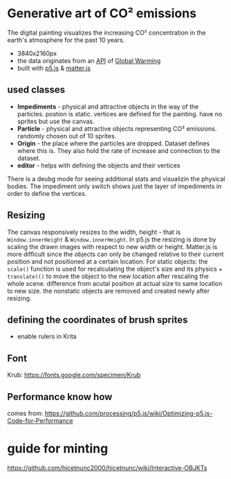 # Generative art of CO² emissions

The digital painting visualizes the increasing CO² concentration in the earth's atmosphere for the past 10 years. 

* 3840x2160px
* the data originates from an [API](https://global-warming.org/api/co2-api) of [Global Warming](https://global-warming.org/)
* built with [p5.js](https://p5js.org/) & [matter.js](https://brm.io/matter-js/)


## used classes
* **Impediments** - physical and attractive objects in the way of the particles. postion is static. vertices are defined for the painting. have no sprites but use the canvas.
* **Particle** - physical and attractive objects representing CO² emissions. randomly chosen out of 10 sprites.
* **Origin** - the place where the particles are dropped. Dataset defines where this is. They also hold the rate of increase and connection to the dataset.
* **editor** - helps with defining the objects and their vertices

There is a deubg mode for seeing additional stats and visualizin the physical bodies. The impediment only switch shows just the layer of impediments in order to define the vertices.

## Resizing

The canvas responsively resizes to the width, height - that is `Window.innerHeight` & `Window.innerHeight`. In p5.js the resizing is done by scaling the drawn images with respect to new width or height. Matter.js is more difficult since the objects can only be changed relative to their current position and not positioned at a certain location. For static objects: the `scale()` function is used for recalculating the object's size and its physics + `translate)()` to move the object to the new location after rescaling the whole scene. difference from acutal position at actual size to same location to new size. the nonstatic objects are removed and created newly after resizing.


## defining the coordinates of brush sprites
* enable rulers in Krita

## Font
Krub: https://fonts.google.com/specimen/Krub 

## Performance know how
comes from: https://github.com/processing/p5.js/wiki/Optimizing-p5.js-Code-for-Performance

# guide for minting

https://github.com/hicetnunc2000/hicetnunc/wiki/Interactive-OBJKTs